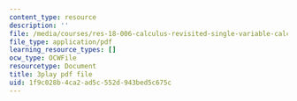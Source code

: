 ```yaml
---
content_type: resource
description: ''
file: /media/courses/res-18-006-calculus-revisited-single-variable-calculus-fall-2010/1f9c028b4ca2ad5c552d943bed5c675c_xlamQGapfbY.pdf
file_type: application/pdf
learning_resource_types: []
ocw_type: OCWFile
resourcetype: Document
title: 3play pdf file
uid: 1f9c028b-4ca2-ad5c-552d-943bed5c675c
---
```

